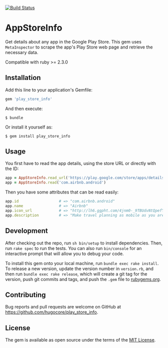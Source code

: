[![Build Status](https://travis-ci.org/hugocore/app_store_info.svg)](https://travis-ci.org/hugocore/app_store_info)

# AppStoreInfo

Get details about any app in the Google Play Store. This gem uses `MetaInspector` to scrape the
app's Play Store web page and retrieve the necessary data.

Compatible with ruby >= 2.3.0

## Installation

Add this line to your application's Gemfile:

```ruby
gem 'play_store_info'
```

And then execute:

    $ bundle

Or install it yourself as:

    $ gem install play_store_info

## Usage

You first have to read the app details, using the store URL or directly with the ID:

```ruby
app = AppStoreInfo.read_url('https://play.google.com/store/apps/details?id=com.airbnb.android&hl=en')
app = AppStoreInfo.read('com.airbnb.android')
```

Then you have some attributes that can be read easily:

```ruby
app.id                  # => "com.airbnb.android"
app.name                # => "Airbnb"
app.icon_url            # => "http://lh6.ggpht.com/4jnm0-_9TBUdvNtQpefYE0T33..."
app.description         # => "Make travel planning as mobile as you are..."
```

## Development

After checking out the repo, run `sh bin/setup` to install dependencies. Then, run `rake spec` to run the tests. You can also run `bin/console` for an interactive prompt that will allow you to debug your code.

To install this gem onto your local machine, run `bundle exec rake install`. To release a new version, update the version number in `version.rb`, and then run `bundle exec rake release`, which will create a git tag for the version, push git commits and tags, and push the `.gem` file to [rubygems.org](https://rubygems.org).

## Contributing

Bug reports and pull requests are welcome on GitHub at https://github.com/hugocore/play_store_info.


## License

The gem is available as open source under the terms of the [MIT License](http://opensource.org/licenses/MIT).
